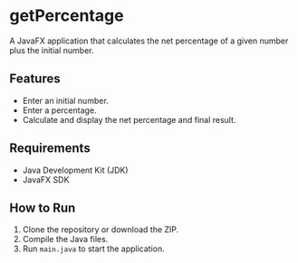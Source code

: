 # getPercentage
A JavaFX application that calculates the net percentage of a given number plus the initial number.

## Features
- Enter an initial number.
- Enter a percentage.
- Calculate and display the net percentage and final result.

## Requirements
- Java Development Kit (JDK)
- JavaFX SDK

## How to Run
1. Clone the repository or download the ZIP.
2. Compile the Java files.
3. Run `main.java` to start the application.
